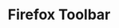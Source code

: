 ---
# Github project slug used to link to the project page
slug: firefox-toolbar
title: Firefox Toolbar
# image used for the project overview (see assets/img folder)
img: header_800_Performance_Ads_2.jpg
# text for HTML alt tag
alt: affilinet Firefox Toolbar
# description used for the project overview
description: The affilinet <b>Publisher Firefox Toolbar</b> provides handy functionality to pull statistics, create new advertiser partnerships and other functionality normally only available within the publisher login portal.
# published: the project is only shown on the project overview page if set to true
published: false
# position: used for sorting the projects on the overview page 
position: 6

---